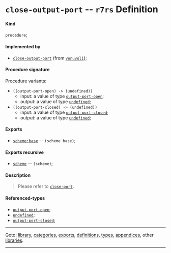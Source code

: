 

<a id='definition__r7rs__close-output-port'></a>

# `close-output-port` -- `r7rs` Definition


<a id='definition__r7rs__close-output-port__kind'></a>

#### Kind

`procedure`;


<a id='definition__r7rs__close-output-port__implemented-by'></a>

#### Implemented by

 * [`close-output-port`](../../vonuvoli/definitions/close-output-port.md#definition__vonuvoli__close-output-port) (from [`vonuvoli`](../../vonuvoli/_index.md#library__vonuvoli));


<a id='definition__r7rs__close-output-port__procedure-signature'></a>

#### Procedure signature

Procedure variants:
 * `((output-port-open) -> (undefined))`
   * input: a value of type [`output-port-open`](../../r7rs/types/output-port-open.md#type__r7rs__output-port-open);
   * output: a value of type [`undefined`](../../r7rs/types/undefined.md#type__r7rs__undefined);
 * `((output-port-closed) -> (undefined))`
   * input: a value of type [`output-port-closed`](../../r7rs/types/output-port-closed.md#type__r7rs__output-port-closed);
   * output: a value of type [`undefined`](../../r7rs/types/undefined.md#type__r7rs__undefined);


<a id='definition__r7rs__close-output-port__exports'></a>

#### Exports

 * [`scheme:base`](../../r7rs/exports/scheme_3a_base.md#export__r7rs__scheme_3a_base) -- `(scheme base)`;


<a id='definition__r7rs__close-output-port__exports-recursive'></a>

#### Exports recursive

 * [`scheme`](../../r7rs/exports/scheme.md#export__r7rs__scheme) -- `(scheme)`;


<a id='definition__r7rs__close-output-port__description'></a>

#### Description

> Please refer to [`close-port`](../../r7rs/definitions/close-port.md#definition__r7rs__close-port).


<a id='definition__r7rs__close-output-port__referenced-types'></a>

#### Referenced-types

 * [`output-port-open`](../../r7rs/types/output-port-open.md#type__r7rs__output-port-open);
 * [`undefined`](../../r7rs/types/undefined.md#type__r7rs__undefined);
 * [`output-port-closed`](../../r7rs/types/output-port-closed.md#type__r7rs__output-port-closed);

----

Goto: [library](../../r7rs/_index.md#library__r7rs), [categories](../../r7rs/categories/_index.md#toc__r7rs__categories), [exports](../../r7rs/exports/_index.md#toc__r7rs__exports), [definitions](../../r7rs/definitions/_index.md#toc__r7rs__definitions), [types](../../r7rs/types/_index.md#toc__r7rs__types), [appendices](../../r7rs/appendices/_index.md#toc__r7rs__appendices), other [libraries](../../_libraries.md#toc__libraries).

----

